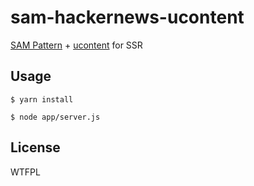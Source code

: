 # sam-hackernews-ucontent

[SAM Pattern](https://www.npmjs.com/package/sam-pattern) + [ucontent](https://github.com/WebReflection/ucontent) for SSR

## Usage
```
$ yarn install

$ node app/server.js
```

## License
WTFPL
